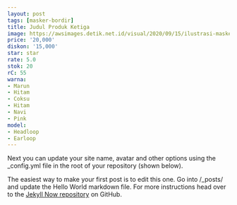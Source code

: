 ```yaml
---
layout: post
tags: [masker-bordir]
title: Judul Produk Ketiga
image: https://awsimages.detik.net.id/visual/2020/09/15/ilustrasi-masker-scuba-ist.png?w=650
price: '20,000'
diskon: '15,000'
star: star
rate: 5.0
stok: 20
rC: 55
warna:
- Marun
- Hitam
- Coksu
- Hitam
- Navi
- Pink
model:
- Headloop
- Earloop
---
```


Next you can update your site name, avatar and other options using the _config.yml file in the root of your repository (shown below).



The easiest way to make your first post is to edit this one. Go into /_posts/ and update the Hello World markdown file. For more instructions head over to the [Jekyll Now repository](https://github.com/barryclark/jekyll-now) on GitHub.
